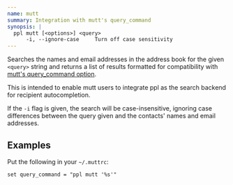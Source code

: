 ```yaml
---
name: mutt
summary: Integration with mutt's query_command
synopsis: |
  ppl mutt [<options>] <query>
      -i, --ignore-case     Turn off case sensitivity
---
```


Searches the names and email addresses in the address book for the given
`<query>` string and returns a list of results formatted for compatibility with
[mutt's query_command
option](http://www.mutt.org/doc/manual/manual-4.html#ss4.5).

This is intended to enable mutt users to integrate ppl as the search backend for
recipient autocompletion.

If the `-i` flag is given, the search will be case-insensitive, ignoring case
differences between the query given and the contacts' names and email addresses.

## Examples

Put the following in your `~/.muttrc`:

    set query_command = "ppl mutt '%s'"


